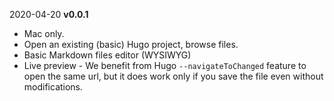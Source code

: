 2020-04-20 **v0.0.1**
* Mac only. 
* Open an existing (basic) Hugo project, browse files.
* Basic Markdown files editor (WYSIWYG)
* Live preview - We benefit from Hugo `--navigateToChanged` feature to open the same url, but it does work only if you save the file even without modifications.

